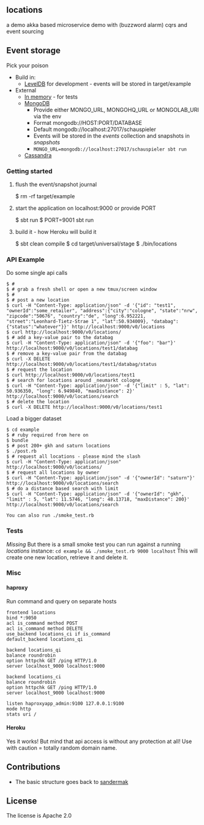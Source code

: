## locations

a demo akka based microservice demo with (buzzword alarm) cqrs and event sourcing

## Event storage

Pick your poison

* Build in:
  * [LevelDB](https://github.com/google/leveldb) for development - events will be stored in target/example
* External
  * [In memory](https://github.com/michaelpisula/akka-journal-inmemory) - for tests  
  * [MongoDB](https://github.com/ironfish/akka-persistence-mongo)
    * Provide either MONGO_URL, MONGOHQ_URL or MONGOLAB_URI via the env
    * Format mongodb://HOST:PORT/DATABASE
    * Default mongodb://localhost:27017/schauspieler
    * Events will be stored in the _events_ collection and snapshots in _snapshots_
    * ```MONGO_URL=mongodb://localhost:27017/schauspieler sbt run```
  * [Cassandra](https://github.com/krasserm/akka-persistence-cassandra/)

### Getting started

1. flush the event/snapshot journal

    $ rm -rf target/example

2. start the application on localhost:9000 or provide PORT

    $ sbt run
    $ PORT=9001 sbt run

3. build it - how Heroku will build it

    $ sbt clean compile
    $ cd target/universal/stage
    $ ./bin/locations

### API Example

  Do some single api calls

    $ #
    $ # grab a fresh shell or open a new tmux/screen window
    $ #
    $ # post a new location
    $ curl -H "Content-Type: application/json" -d '{"id": "test1", "ownerId":"some_retailer", "address":{"city":"cologne", "state":"nrw", "zipcode":"50676", "country":"de", "long":6.952221, "street":"Leonhard-Tietz-Strae 1", "lat":50.934009}, "databag":{"status":"whatever"}}' http://localhost:9000/v0/locations
    $ curl http://localhost:9000/v0/locations/
    $ # add a key-value pair to the databag
    $ curl -H "Content-Type: application/json" -d '{"foo": "bar"}' http://localhost:9000/v0/locations/test1/databag
    $ # remove a key-value pair from the databag
    $ curl -X DELETE http://localhost:9000/v0/locations/test1/databag/status
    $ # request the location
    $ curl http://localhost:9000/v0/locations/test1
    $ # search for locations around _neumarkt cologne_
    $ curl -H "Content-Type: application/json" -d '{"limit" : 5, "lat": 50.936350, "long": 6.949840, "maxDistance": 2}' http://localhost:9000/v0/locations/search
    $ # delete the location
    $ curl -X DELETE http://localhost:9000/v0/locations/test1

  Load a bigger dataset

    $ cd example
    $ # ruby required from here on
    $ bundle
    $ # post 200+ gkh and saturn locations
    $ ./post.rb
    $ # request all locations - please mind the slash
    $ curl -H "Content-Type: application/json" http://localhost:9000/v0/locations/
    $ # request all locations by owner
    $ curl -H "Content-Type: application/json" -d '{"ownerId": "saturn"}' http://localhost:9000/v0/locations/search
    $ # do a distance based search with limit
    $ curl -H "Content-Type: application/json" -d '{"ownerId": "gkh", "limit" : 5, "lat": 11.5746, "long": 48.13718, "maxDistance": 200}' http://localhost:9000/v0/locations/search

    You can also run ./smoke_test.rb

### Tests

*Missing* But there is a small smoke test you can run against a running _locations_
instance: ```cd example && ./smoke_test.rb 9000 localhost``` This will create one new
location, retrieve it and delete it.

### Misc

#### haproxy

Run command and query on separate hosts

    frontend locations
    bind *:9050
    acl is_command method POST
    acl is_command method DELETE
    use_backend locations_ci if is_command
    default_backend locations_qi

    backend locations_qi
    balance roundrobin
    option httpchk GET /ping HTTP/1.0
    server localhost_9000 localhost:9000

    backend locations_ci
    balance roundrobin
    option httpchk GET /ping HTTP/1.0
    server localhost_9000 localhost:9000

    listen haproxyapp_admin:9100 127.0.0.1:9100
    mode http
    stats uri /

#### Heroku

Yes it works! But mind that api access is without any protection at all! Use with
caution = totally random domain name.

## Contributions

* The basic structure goes back to [sandermak](https://github.com/sandermak/akka-eventsourcing)

## License

The license is Apache 2.0
